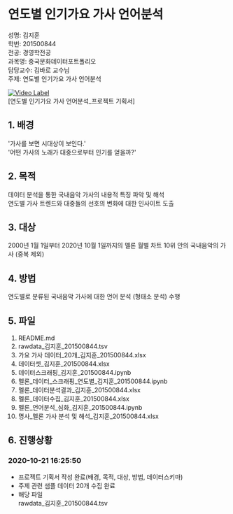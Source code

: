 연도별 인기가요 가사 언어분석
==================================
성명: 김지훈  
학번: 201500844  
전공: 경영학전공  
과목명: 중국문화데이터포트폴리오  
담당교수: 김바로 교수님  
주제: 연도별 인기가요 가사 언어분석  

[![Video Label](http://img.youtube.com/vi/HOyc77GOx7w/0.jpg)](https://youtu.be/HOyc77GOx7w?)  
[연도별 인기가요 가사 언어분석_프로젝트 기획서]

## 1. 배경

'가사를 보면 시대상이 보인다.'  
'어떤 가사의 노래가 대중으로부터 인기를 얻을까?'  
  


## 2. 목적

데이터 분석을 통한 국내음악 가사의 내용적 특징 파악 및 해석  
연도별 가사 트렌드와 대중들의 선호의 변화에 대한 인사이트 도출

## 3. 대상

2000년 1월 1일부터 2020년 10월 1일까지의 멜론 월별 차트 10위 안의 국내음악의 가사 (중복 제외)

## 4. 방법

연도별로 분류된 국내음악 가사에 대한 언어 분석 (형태소 분석) 수행  

## 5. 파일

1. README.md  
2. rawdata_김지훈_201500844.tsv  
3. 가요 가사 데이터_20개_김지훈_201500844.xlsx  
4. 데이터셋_김지훈_201500844.xlsx  
5. 데이터스크래핑_김지훈_201500844.ipynb  
6. 멜론_데이터_스크래핑_연도별_김지훈_201500844.ipynb  
7. 멜론_데이터분석결과_김지훈_201500844.xlsx  
8. 멜론_데이터수집_김지훈_201500844.xlsx  
9. 멜론_언어분석_심화_김지훈_201500844.ipynb  
10. 명사_멜론 가사 분석 및 해석_김지훈_201500844.xlsx  

  
## 6. 진행상황
### 2020-10-21 16:25:50
- 프로젝트 기획서 작성 완료(배경, 목적, 대상, 방법, 데이터스키마)  
- 주제 관련 샘플 데이터 20개 수집 완료  
- 해당 파일  
rawdata_김지훈_201500844.tsv  
